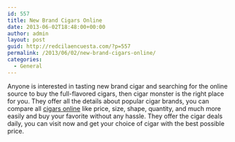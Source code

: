 ```yaml
---
id: 557
title: New Brand Cigars Online
date: 2013-06-02T18:48:00+00:00
author: admin
layout: post
guid: http://redcilaencuesta.com/?p=557
permalink: /2013/06/02/new-brand-cigars-online/
categories:
  - General
---
```

Anyone is interested in tasting new brand cigar and searching for the online source to buy the full-flavored cigars, then cigar monster is the right place for you. They offer all the details about popular cigar brands, you can compare all [cigars online](http://www.cigarmonster.com/) like price, size, shape, quantity, and much more easily and buy your favorite without any hassle. They offer the cigar deals daily, you can visit now and get your choice of cigar with the best possible price.